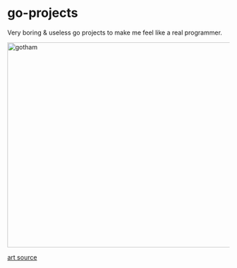 # go-projects
Very boring &amp; useless go projects to make me feel like a real programmer.

<img width="852" height="465" alt="gotham" src="https://github.com/user-attachments/assets/0582a2b9-51f0-45a4-bbe0-ccf7016fd469" />

<a href="https://github.com/egonelbre/gophers">art source</a>
